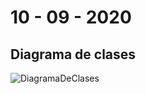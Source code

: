 # 10 - 09 - 2020

## Diagrama de clases
![DiagramaDeClases](https://github.com/SantiValdezUlzurrun/ResolucionFinales-7507Algo3/new/master/2020-02-27/Resolucion/Chino/DiagramaDeClase.png)
